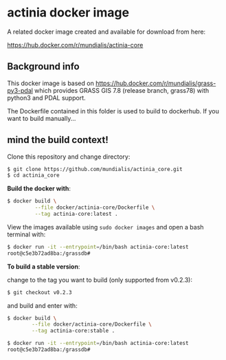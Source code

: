 # actinia docker image

A related docker image created and available for download from here:

https://hub.docker.com/r/mundialis/actinia-core

## Background info

This docker image is based on https://hub.docker.com/r/mundialis/grass-py3-pdal which provides GRASS GIS 7.8 (release branch, grass78) with python3 and PDAL support.

The Dockerfile contained in this folder is used to build to dockerhub.
If you want to build manually...
## mind the build context!

Clone this repository and change directory:

```bash
$ git clone https://github.com/mundialis/actinia_core.git
$ cd actinia_core
```

__Build the docker with__:

```bash
$ docker build \
         --file docker/actinia-core/Dockerfile \
         --tag actinia-core:latest .
```

View the images available using `sudo docker images` and open a bash terminal with:

```bash
$ docker run -it --entrypoint=/bin/bash actinia-core:latest
root@c5e3b72ad8ba:/grassdb#
```

__To build a stable version__:

change to the tag you want to build (only supported from v0.2.3):
```bash
$ git checkout v0.2.3
```

and build and enter with:

```bash
$ docker build \
        --file docker/actinia-core/Dockerfile \
        --tag actinia-core:stable .

$ docker run -it --entrypoint=/bin/bash actinia-core:latest
root@c5e3b72ad8ba:/grassdb#
```
